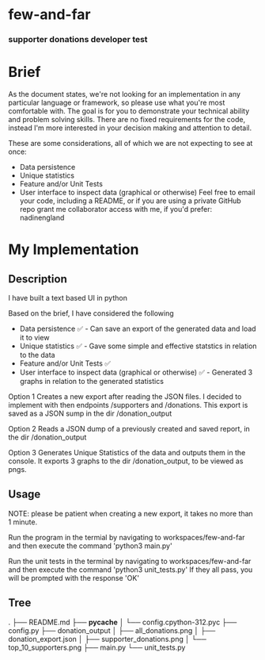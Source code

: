 # few-and-far
### supporter donations developer test ####

# Brief #
As the document states, we're not looking for an implementation in any particular language or framework, so please use what you're most comfortable with. The goal is for you to demonstrate your technical ability and problem solving skills. There are no fixed requirements for the code, instead I'm more interested in your decision making and attention to detail.

These are some considerations, all of which we are not expecting to see at once:
- Data persistence 
- Unique statistics 
- Feature and/or Unit Tests
- User interface to inspect data (graphical or otherwise) 
Feel free to email your code, including a README, or if you are using a private GitHub repo grant me collaborator access with me, if you'd prefer: nadinengland


# My Implementation ##

## Description ##
I have built a text based UI in python

Based on the brief, I have considered the following
- Data persistence ✅ - Can save an export of the generated data and load it to view
- Unique statistics ✅ - Gave some simple and effective statstics in relation to the data
- Feature and/or Unit Tests ✅
- User interface to inspect data (graphical or otherwise) ✅ - Generated 3 graphs in relation to the generated statistics

Option 1 Creates a new export after reading the JSON files. I decided to implement with then endpoints /supporters and /donations. This export is saved as a JSON sump in the dir /donation_output

Option 2 Reads a JSON dump of a previously created and saved report, in the dir /donation_output

Option 3 Generates Unique Statistics of the data and outputs them in the console. It exports 3 graphs to the dir /donation_output, to be viewed as pngs.

## Usage ##
NOTE: please be patient when creating a new export, it takes no more than 1 minute.

Run the program in the termial by navigating to workspaces/few-and-far and then execute the command 'python3 main.py'

Run the unit tests in the terminal by navigating to workspaces/few-and-far and then execute the command 'python3 unit_tests.py'
If they all pass, you will be prompted with the response 'OK'

## Tree ##
.
├── README.md
├── __pycache__
│   └── config.cpython-312.pyc
├── config.py
├── donation_output
│   ├── all_donations.png
│   ├── donation_export.json
│   ├── supporter_donations.png
│   └── top_10_supporters.png
├── main.py
└── unit_tests.py